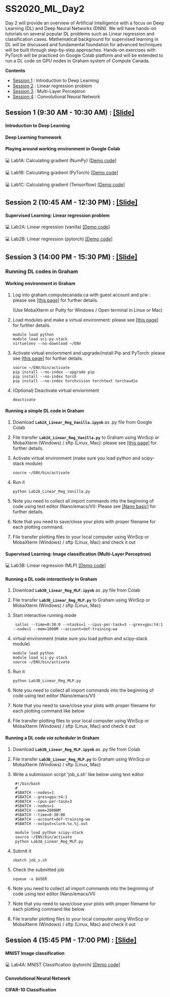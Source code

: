 # SS2020_ML_Day2

Day 2 will provide an overview of Artificial Intelligence with a focus on Deep Learning (DL) and Deep Neural Networks (DNN). We will have hands-on tutorials on several popular DL problems such as Linear regression and classification cases. Mathematical background for supervised learning in DL will be discussed and fundamental foundation for advanced techniques will be built through step-by-step approaches. Hands-on exercises with PyTorch will be practiced on Google Colab platform and will be extended to run a DL code on GPU nodes in Graham system of Compute Canada.

**Contents**
* [Session 1](https://github.com/isaacye/SS2020_ML_Day2#Session-1) : Introduction to Deep Learning
* [Session 2](https://github.com/isaacye/SS2020_ML_Day2#Session-2) : Linear regression problem
* [Session 3](https://github.com/isaacye/SS2020_ML_Day2#Session-3) : Multi-Layer Perceptron
* [Session 4](https://github.com/isaacye/SS2020_ML_Day2#Session-4) : Convolutional Neural Network

## Session 1 (9:30 AM - 10:30 AM) : [[Slide]](https://github.com/isaacye/SS2020_ML_Day2/blob/master/Session_3/SS20_ML_Day2_Session%20I.pdf)
#### Introduction to Deep Learning
#### Deep Learning framework
#### Playing around working environment in Google Colab

:computer: Lab1A:  Calculating gradient (NumPy) [[Demo code]](https://github.com/isaacye/SS2020_ML_Day2/blob/master/Session_1/Lab1_numpy_grad.ipynb)

:computer: Lab1B:  Calculating gradient (PyTorch) [[Demo code]](https://github.com/isaacye/SS2020_ML_Day2/blob/master/Session_1/Lab1_pyTorch_grad.ipynb)

:computer: Lab1C:  Calculating gradient (Tensorflow) [[Demo code]](https://github.com/isaacye/SS2020_ML_Day2/blob/master/Session_1/Lab1_Tensorflow_grad.ipynb)

## Session 2 (10:45 AM - 12:30 PM) : [[Slide]](https://github.com/isaacye/SS2020_ML_Day2/blob/master/Session_3/SS20_ML_Day2_Session%20II.pdf)
#### Supervised Learning: Linear regression problem
:computer: Lab2A:  Linear regression (vanilla) [[Demo code]](https://github.com/isaacye/SS2020_ML_Day2/blob/master/Session_2/Lab2A_Linear_Reg_Vanilla.ipynb)

:computer: Lab2B: Linear regression (pytorch) [[Demo code]](https://github.com/isaacye/SS2020_ML_Day2/blob/master/Session_2/Lab2B_Linear_Reg_Linear.ipynb)

## Session 3 (14:00 PM - 15:30 PM) : [[Slide]](https://github.com/isaacye/SS2020_ML_Day2/blob/master/Session_3/SS20_ML_Day2_Session%20III.pdf)
### Running DL codes in Graham ###
#### Working environment in Graham ####
1. Log into graham.computecanada.ca with guest account and p/w : please see [[this page]](https://docs.computecanada.ca/wiki/SSH) for further details.

   (Use MobaXterm or Putty for Windows / Open terminal in Linux or Mac)

2. Load modules and make a virtual environment: please see [[this page]](https://docs.computecanada.ca/wiki/Python#Creating_and_using_a_virtual_environment) for further details.

   ```
   module load python
   module load sci-py-stack
   virtuelenv --no-download ~/ENV
   ```
3. Activate virtual enviornment and upgrade/install Pip and PyTorch: please see [[this page]](https://docs.computecanada.ca/wiki/PyTorch#Installation) for further details.
   ```
   source ~/ENV/bin/activate
   pip install --no-index --upgrade pip
   pip install --no-index torch
   pip install --no-index torchvision torchtext torchaudio
   ```
4. (Optional) Deactivate virtual enviornment
   ```
   deactivate
   ```

#### Running a simple DL code in Graham ####
1. Download **`Lab2A_Linear_Reg_Vanilla.ipynb`** as .py file from Google Colab

2. File transfer **`Lab2A_Linear_Reg_Vanilla.py`** to Graham using WinScp or MobaXterm (Windows) / sftp (Linux, Mac): please see [[this page]](https://docs.computecanada.ca/wiki/Transferring_data#SFTP) for further details.

3. Activate virtual environment (make sure you load python and scipy-stack module)
   ```
   source ~/ENV/bin/activate
   ```
4. Run it
   ```
   python Lab2A_Linear_Reg_Vanilla.py
   ```
5. Note you need to collect all import commands into the beginning of code using text editor (Nano/emacs/VI): Please see [[Nano basic]](https://wiki.gentoo.org/wiki/Nano/Basics_Guide) for further details.

6. Note that you need to save/close your plots with proper filename for each plotting command.

7. File transfer plotting files to your local computer using WinScp or MobaXterm (Windows) / sftp (Linux, Mac) and check it out

#### Supervised Learning: Image classification (Multi-Layer Perceptron) ###
:computer: Lab3B:  Linear regression (MLP) [[Demo code]](https://github.com/isaacye/SS2020_ML_Day2/blob/master/Session_3/Lab3B_Linear_Reg_MLP.ipynb)

#### Running a DL code _interactively_ in Graham ####

1. Download **`Lab3B_Linear_Reg_MLP.ipynb`** as .py file from Colab

2. File transfer **`Lab3B_Linear_Reg_MLP.py`** to Graham using WinScp or MobaXterm (Windows) / sftp (Linux, Mac)

3. Start interactive running mode 
   ```
    salloc --time=0:30:0 --ntasks=1 --cpus-per-task=3 --gres=gpu:t4:1 --node=1 --mem=1000M --account=def-training-wa
   ```

4. virtual environment (make sure you load python and scipy-stack module)

    ```
    module load python
    module load sci-py-stack
    source ~/ENV/bin/activate
    ```

5. Run it 
    ```
    python Lab3B_Linear_Reg_MLP.py
    ```
    
6. Note you need to collect all import commands into the beginning of code using text editor (Nano/emacs/VI)

7. Note that you need to save/close your plots with proper filename for each plotting command like below

8. File transfer plotting files to your local computer using WinScp or MobaXterm (Windows) / sftp (Linux, Mac) and check it out


#### Running a DL code _via scheduler_ in Graham ####

1. Download **`Lab3B_Linear_Reg_MLP.ipynb`** as .py file from Colab

2. File transfer **`Lab3B_Linear_Reg_MLP.py`** to Graham using WinScp or MobaXterm (Windows) / sftp (Linux, Mac)

3. Write a submission script 'job_s.sh' like below using text editor  
   ```
    #!/bin/bash
    #
    #SBATCH --nodes=1
    #SBATCH --gres=gpu:t4:1
    #SBATCH --cpus-per-task=3
    #SBATCH --nodes=1
    #SBATCH --mem=20000M
    #SBATCH --time=0-30:00
    #SBATCH --account=def-training-wa
    #SBATCH --output=slurm.%x.%j.out

    module load python scipy-stack
    source ~/ENV/bin/activate
    python Lab3A_Linear_Reg_MLP.py
   ```

4. Submit it
    ```
    sbatch job_s.sh
    ```

5. Check the submitted job
    ```
    squeue -u $USER
    ```
    
6. Note you need to collect all import commands into the beginning of code using text editor (Nano/emacs/VI)

7. Note that you need to save/close your plots with proper filename for each plotting command like below

8. File transfer plotting files to your local computer using WinScp or MobaXterm (Windows) / sftp (Linux, Mac) and check it out


## Session 4 (15:45 PM - 17:00 PM) : [[Slide]](https://github.com/isaacye/SS2020_ML_Day2/blob/master/Session_4/SS20_S4.pdf)

#### MNIST Image classification
:computer: Lab4A: MNIST Classification (pytorch) [[Demo code]](https://github.com/isaacye/SS2020_ML_Day2/blob/master/Session_4/Lab4A_MNIST_classification_MLP.ipynb)

#### Convolutional Neural Network
#### CIFAR-10 Classification
